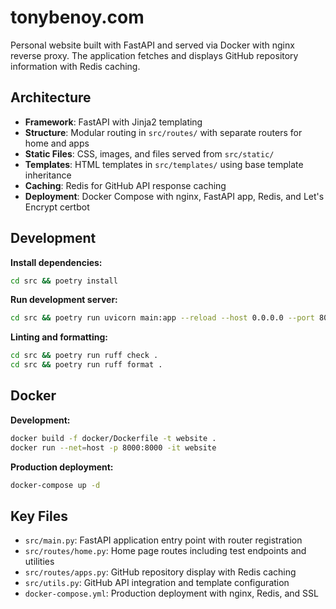 # tonybenoy.com

Personal website built with FastAPI and served via Docker with nginx reverse proxy. The application fetches and displays GitHub repository information with Redis caching.

## Architecture

- **Framework**: FastAPI with Jinja2 templating
- **Structure**: Modular routing in `src/routes/` with separate routers for home and apps
- **Static Files**: CSS, images, and files served from `src/static/`
- **Templates**: HTML templates in `src/templates/` using base template inheritance
- **Caching**: Redis for GitHub API response caching
- **Deployment**: Docker Compose with nginx, FastAPI app, Redis, and Let's Encrypt certbot

## Development

**Install dependencies:**
```bash
cd src && poetry install
```

**Run development server:**
```bash
cd src && poetry run uvicorn main:app --reload --host 0.0.0.0 --port 8000
```

**Linting and formatting:**
```bash
cd src && poetry run ruff check .
cd src && poetry run ruff format .
```

## Docker

**Development:**
```bash
docker build -f docker/Dockerfile -t website .
docker run --net=host -p 8000:8000 -it website
```

**Production deployment:**
```bash
docker-compose up -d
```

## Key Files

- `src/main.py`: FastAPI application entry point with router registration
- `src/routes/home.py`: Home page routes including test endpoints and utilities
- `src/routes/apps.py`: GitHub repository display with Redis caching
- `src/utils.py`: GitHub API integration and template configuration
- `docker-compose.yml`: Production deployment with nginx, Redis, and SSL
